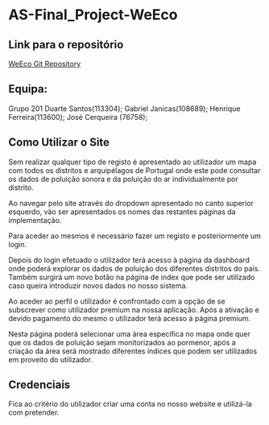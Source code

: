 # AS-Final_Project-WeEco

## Link para o repositório
[WeEco Git Repository](https://github.com/GabrielJanicas/AS-Final_Project)

[Link para acesso online]: https://gabrieljanicas.github.io/AS-Final_Project/html/index.html

## Equipa:
Grupo 201
  Duarte Santos(113304);
  Gabriel Janicas(108689);
  Henrique Ferreira(113600);
  José Cerqueira (76758);

## Como Utilizar o Site

Sem realizar qualquer tipo de registo é apresentado ao utilizador um mapa com todos os distritos e arquipélagos de Portugal onde este pode consultar os dados de poluição sonora e da poluição do ar individualmente por distrito.

Ao navegar pelo site através do dropdown apresentado no canto superior esquerdo, vão ser apresentados os nomes das restantes páginas da implementação.

Para aceder ao mesmos é necessário fazer um registo e posteriormente um login.

Depois do login efetuado o utilizador terá acesso à página da dashboard onde poderá explorar os dados de poluição dos diferentes distritos do país. Também surgirá um novo botão na página de index que pode ser utilizado caso queira introduzir novos dados no nosso sistema.

Ao aceder ao perfil o utilizador é confrontado com a opção de se subscrever como utilizador premium na nossa aplicação. Após a ativação e devido pagamento do mesmo o utilizador terá acesso à página premium.

Nesta página poderá selecionar uma área específica no mapa onde quer que os dados de poluição sejam monitorizados ao pormenor, após a criação da área será mostrado diferentes índices que podem ser utilizados em proveito do utilizador.

## Credenciais
Fica ao critério do utilizador criar uma conta no nosso website e utilizá-la com pretender.

